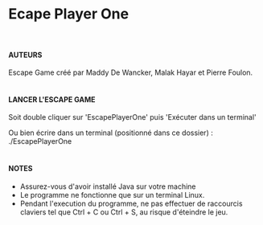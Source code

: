 # Ecape Player One
<br/>

#### AUTEURS
    
Escape Game créé par Maddy De Wancker, Malak Hayar et Pierre Foulon.
<br/><br/>

#### LANCER L'ESCAPE GAME

Soit double cliquer sur 'EscapePlayerOne' puis 'Exécuter dans un terminal'

Ou bien écrire dans un terminal (positionné dans ce dossier) :
./EscapePlayerOne
<br/><br/>

#### NOTES

- Assurez-vous d'avoir installé Java sur votre machine
- Le programme ne fonctionne que sur un terminal Linux.
- Pendant l'execution du programme, ne pas effectuer de raccourcis claviers tel que Ctrl + C
ou Ctrl + S, au risque d'éteindre le jeu.
